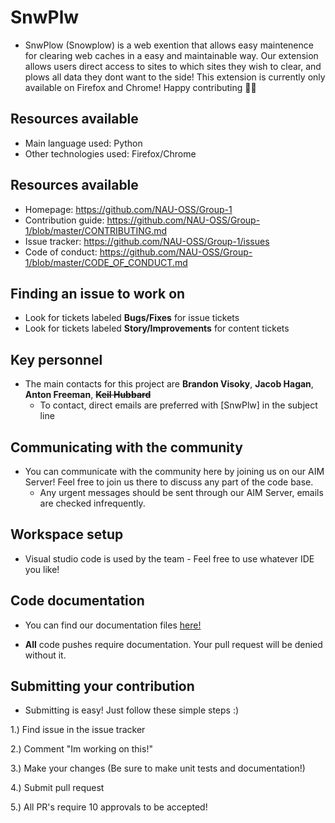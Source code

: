 # SnwPlw

* SnwPlow (Snowplow) is a web exention that allows easy maintenence for clearing web caches in a easy and maintainable way. Our extension allows users direct access to sites to which sites they wish to clear, and plows all data they dont want to the side! This extension is currently only available on Firefox and Chrome! Happy contributing 🥳🎉
## Resources available

  * Main language used: Python
  * Other technologies used: Firefox/Chrome

## Resources available

  * Homepage: https://github.com/NAU-OSS/Group-1
  * Contribution guide: https://github.com/NAU-OSS/Group-1/blob/master/CONTRIBUTING.md
  * Issue tracker: https://github.com/NAU-OSS/Group-1/issues
  * Code of conduct: https://github.com/NAU-OSS/Group-1/blob/master/CODE_OF_CONDUCT.md

## Finding an issue to work on
  
  * Look for tickets labeled **Bugs/Fixes** for issue tickets
  * Look for tickets labeled **Story/Improvements** for content tickets
  
## Key personnel

  * The main contacts for this project are **Brandon Visoky**, **Jacob Hagan**, **Anton Freeman**, **~~Keil Hubbard~~**
	  * To contact, direct emails are preferred with [SnwPlw] in the subject line
  
## Communicating with the community
  
  * You can communicate with the community here by joining us on our AIM Server! Feel free to join us there to discuss any part of the code base.
	  *  Any urgent messages should be sent through our AIM Server, emails are checked infrequently.

## Workspace setup

  * Visual studio code is used by the team - Feel free to use whatever IDE you like!

## Code documentation
  
   * You can find our documentation files [here!](https://www.google.com/)
   
   * **All** code pushes require documentation. Your pull request will be denied without it.
    
## Submitting your contribution

  * Submitting is easy! Just follow these simple steps :)
  
 1.) Find issue in the issue tracker
 
 2.) Comment "Im working on this!"
 
 3.) Make your changes (Be sure to make unit tests and documentation!)

4.) Submit pull request

5.) All PR's require 10 approvals to be accepted!
 
    
